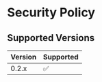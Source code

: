 # Security Policy

## Supported Versions

| Version | Supported          |
| ------- | ------------------ |
| 0.2.x   | :white_check_mark: |

